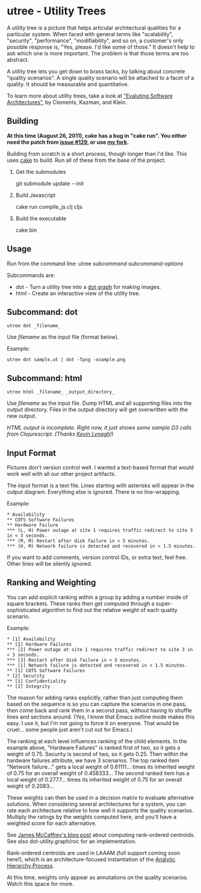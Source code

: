 utree - Utility Trees
==========

A utility tree is a picture that helps articular architectural
qualities for a particular system. When faced with general terms like
"scalability", "security", "performance", "modifiability", and so on,
a customer's only possible response is, "Yes, please. I'd like some of
those." It doesn't help to ask which one is more important. The
problem is that those terms are too abstract.

A utility tree lets you get down to brass tacks, by talking about
concrete "quality scenarios".  A single quality scenario will be
attached to a facet of a quality. It should be measurable and
quantitative.


To learn more about utility trees, take a look at ["Evaluting Software
Architectures"](http://www.amazon.com/gp/product/020170482X/ref=as_li_ss_tl?ie=UTF8&tag=michaelnygard-20&linkCode=as2&camp=217145&creative=399369&creativeASIN=020170482X), by Clements, Kazman, and Klein.

Building
----------

<b>At this time (August 26, 2011), cake has a bug in "cake run". You
either need the patch from [issue #129](https://github.com/flatland/cake/pull/129),
or use [my fork](https://github.com/mtnygard/cake/tree/fix-cake-run).</b>

Building from scratch is a short process, though longer than I'd
like. This uses [cake](http://github.com/flatland/cake) to build. Run
all of these from the base of the project.

1. Get the submodules

    git submodule update --init

2. Build Javascript

    cake run compile_js.clj cljs

3. Build the executable

    cake bin
    
Usage
----------
Run from the command line:
    utree _subcommand_ _subcommand-options_

Subcommands are:

* dot - Turn a utility tree into a [dot
  graph](http://www.graphviz.org) for making images.
* html - Create an interactive view of the utility tree.

Subcommand: dot
---------------

    utree dot _filename_

Use _filename_ as the input file (format below).

Example:

    utree dot sample.ut | dot -Tpng -osample.png

Subcommand: html
----------------

    utree html _filename_ _output_directory_

Use _filename_ as the input file. Dump HTML and all supporting files
into the output directory. Files in the output directory will get
overwritten with the new output.

*HTML output is incomplete. Right now, it just shows some sample D3
 calls from Clojurescript. (Thanks [Kevin Lynagh](https://github.com/lynaghk/cljs-d3/)!)*

Input Format
------------

Pictures don't version control well. I wanted a text-based format that
would work well with all our other project artifacts.

The input format is a text file. Lines starting with asterisks will
appear in the output diagram. Everything else is ignored. There is no
line-wrapping.

Example:

    * Availability
    ** COTS Software Failures
    ** Hardware Failure
    *** (L, H) Power outage at site 1 requires traffic redirect to site 3 in < 3 seconds.
    *** (M, M) Restart after disk failure in < 5 minutes.
    *** (H, M) Network failure is detected and recovered in < 1.5 minutes.

If you want to add comments, version control IDs, or extra text, feel
free. Other lines will be silently ignored.

Ranking and Weighting
---------------------

You can add explicit ranking within a group by adding a number inside
of square brackets. These ranks then get computed through a
super-sophisticated algorithm to find out the relative weight of each
quality scenario.

Example:

    * [1] Availability
    ** [1] Hardware Failures
    *** [2] Power outage at site 1 requires traffic redirect to site 3 in < 3 seconds.
    *** [3] Restart after disk failure in < 5 minutes.
    *** [1] Network failure is detected and recovered in < 1.5 minutes.
    ** [1] COTS Software Failures
    * [2] Security
    ** [1] Confidentiality
    ** [2] Integrity

The reason for adding ranks explicitly, rather than just computing
them based on the sequence is so you can capture the scenarios in one
pass, then come back and rank them in a second pass, without having to
shuffle lines and sections around. (Yes, I know that Emacs outline
mode makes this easy. I use it, but I'm not going to force it on
everyone. That would be cruel... some people just aren't cut out for
Emacs.)

The ranking at each level influences ranking of the child elements. In
the example above, "Hardware Failures" is ranked first of two, so it
gets a weight of 0.75. Security is second of two, so it gets
0.25. Then within the hardware failures attribute, we have 3
scenarios. The top ranked item "Network failure..." gets a local
weight of 0.61111... times its inherited weight of 0.75 for an overall
weight of 0.458333... The second ranked item has a local weight of
0.2777... times its inherited weight of 0.75 for an overall weight of
0.2083...

These weights can then be used in a decision matrix to evaluate
alternative solutions. When considering several architectures for a
system, you can rate each architecture relative to how well it
supports the quality scenarios. Multiply the ratings by the weights
computed here, and you'll have a weighted score for each alternative.

See [James McCaffrey's blog
post](http://jamesmccaffrey.wordpress.com/2006/09/28/rank-order-centroids-in-testing/)
about computing rank-ordered centroids. See also dot-utility.graph/roc
for an implementation.

Rank-ordered centroids are used in LAAAM (full support coming soon
here!), which is an architecture-focused instantiation of the
[Analytic Hierarchy
Process](http://en.wikipedia.org/wiki/Analytic_Hierarchy_Process).

At this time, weights only appear as annotations on the quality
scenarios. Watch this space for more.

